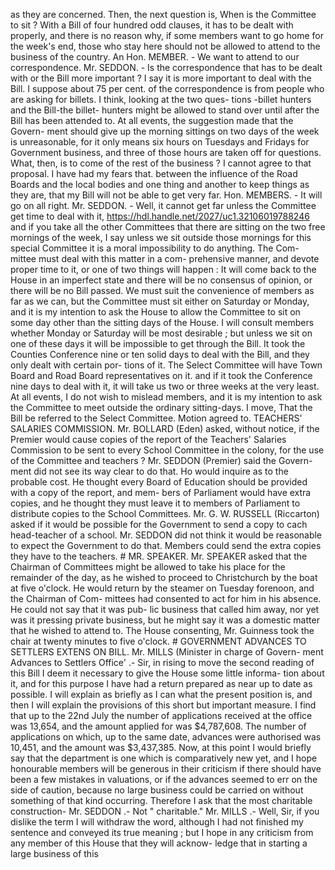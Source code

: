 as they are concerned. Then, the next question is, When is the Committee to sit ? With a Bill of four hundred odd clauses, it has to be dealt with properly, and there is no reason why, if some members want to go home for the week's end, those who stay here should not be allowed to attend to the business of the country. An Hon. MEMBER. - We want to attend to our correspondence. Mr. SEDDON. - Is the correspondence that has to be dealt with or the Bill more important ? I say it is more important to deal with the Bill. I suppose about 75 per cent. of the correspondence is from people who are asking for billets. I think, looking at the two ques- tions -billet hunters and the Bill-the billet- hunters might be allowed to stand over until after the Bill has been attended to. At all events, the suggestion made that the Govern- ment should give up the morning sittings on two days of the week is unreasonable, for it only means six hours on Tuesdays and Fridays for Government business, and three of those hours are taken off for questions. What, then, is to come of the rest of the business ? I cannot agree to that proposal. I have had my fears that. between the influence of the Road Boards and the local bodies and one thing and another to keep things as they are, that my Bill will not be able to get very far. Hon. MEMBERS. - It will go on all right. Mr. SEDDON. - Well, it cannot get far unless the Committee get time to deal with it, https://hdl.handle.net/2027/uc1.32106019788246 and if you take all the other Committees that there are sitting on the two free mornings of the week, I say unless we sit outside those mornings for this special Committee it is a moral impossibility to do anything. The Com- mittee must deal with this matter in a com- prehensive manner, and devote proper time to it, or one of two things will happen : It will come back to the House in an imperfect state and there will be no consensus of opinion, or there will be no Bill passed. We must suit the convenience of members as far as we can, but the Committee must sit either on Saturday or Monday, and it is my intention to ask the House to allow the Committee to sit on some day other than the sitting days of the House. I will consult members whether Monday or Saturday will be most desirable ; but unless we sit on one of these days it will be impossible to get through the Bill. It took the Counties Conference nine or ten solid days to deal with the Bill, and they only dealt with certain por- tions of it. The Select Committee will have Town Board and Road Board representatives on it. and if it took the Conference nine days to deal with it, it will take us two or three weeks at the very least. At all events, I do not wish to mislead members, and it is my intention to ask the Committee to meet outside the ordinary sitting-days. I move, That the Bill be referred to the Select Committee. Motion agreed to. TEACHERS' SALARIES COMMISSION. Mr. BOLLARD (Eden) asked, without notice, if the Premier would cause copies of the report of the Teachers' Salaries Commission to be sent to every School Committee in the colony, for the use of the Committee and teachers ? Mr. SEDDON (Premier) said the Govern- ment did not see its way clear to do that. Ho would inquire as to the probable cost. He thought every Board of Education should be provided with a copy of the report, and mem- bers of Parliament would have extra copies, and he thought they must leave it to members of Parliament to distribute copies to the School Committees. Mr. G. W. RUSSELL (Riccarton) asked if it would be possible for the Government to send a copy to cach head-teacher of a school. Mr. SEDDON did not think it would be reasonable to expect the Government to do that. Members could send the extra copies they have to the teachers. # MR. SPEAKER. Mr. SPEAKER asked that the Chairman of Committees might be allowed to take his place for the remainder of the day, as he wished to proceed to Christchurch by the boat at five o'clock. He would return by the steamer on Tuesday forenoon, and the Chairman of Com- mittees had consented to act for him in his absence. He could not say that it was pub- lic business that called him away, nor yet was it pressing private business, but he might say it was a domestic matter that he wished to attend to. The House consenting, Mr. Guinness took the chair at twenty minutes to five o'clock. # GOVERNMENT ADVANCES TO SETTLERS EXTENS ON BILL. Mr. MILLS (Minister in charge of Govern- ment Advances to Settlers Office' .- Sir, in rising to move the second reading of this Bill I deem it necessary to give the House some little informa- tion about it, and for this purpose I have had a return prepared as near up to date as possible. I will explain as briefly as I can what the present position is, and then I will explain the provisions of this short but important measure. I find that up to the 22nd July the number of applications received at the office was 13,654, and the amount applied for was $4,787,608. The number of applications on which, up to the same date, advances were authorised was 10,451, and the amount was $3,437,385. Now, at this point I would briefly say that the department is one which is comparatively new yet, and I hope honourable members will be generous in their criticism if there should have been a few mistakes in valuations, or if the advances seemed to err on the side of caution, because no large business could be carried on without something of that kind occurring. Therefore I ask that the most charitable construction- Mr. SEDDON .- Not " charitable." Mr. MILLS .- Well, Sir, if you dislike the term I will withdraw the word, although I had not finished my sentence and conveyed its true meaning ; but I hope in any criticism from any member of this House that they will acknow- ledge that in starting a large business of this 
